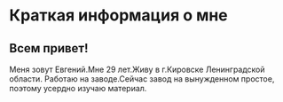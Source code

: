 # Краткая информация о мне

## Всем привет!

Меня зовут Евгений.Мне 29 лет.Живу в г.Кировске  Ленинградской области.
Работаю на заводе.Сейчас завод на вынужденном простое, поэтому усердно изучаю материал.


